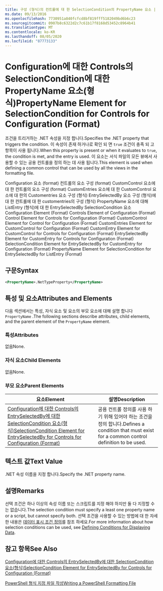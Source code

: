 ```yaml
---
title: 구성 (형식)의 컨트롤에 대 한 SelectionCondition의 PropertyName 요소 | Microsoft Docs
ms.date: 09/13/2016
ms.openlocfilehash: 7730951a840fcfcd8bf819fff5182049bd6b6c23
ms.sourcegitcommit: 0907b8c6322d2c7c61b17f8168d53452c8964b41
ms.translationtype: MT
ms.contentlocale: ko-KR
ms.lasthandoff: 08/05/2020
ms.locfileid: "87773133"
---
```

# <a name="propertyname-element-for-selectioncondition-for-controls-for-configuration-format"></a><span data-ttu-id="c3765-102">Configuration에 대한 Controls의 SelectionCondition에 대한 PropertyName 요소(형식)</span><span class="sxs-lookup"><span data-stu-id="c3765-102">PropertyName Element for SelectionCondition for Controls for Configuration (Format)</span></span>

<span data-ttu-id="c3765-103">조건을 트리거하는 .NET 속성을 지정 합니다.</span><span class="sxs-lookup"><span data-stu-id="c3765-103">Specifies the .NET property that triggers the condition.</span></span> <span data-ttu-id="c3765-104">이 속성이 존재 하거나로 확인 되 면 `true` 조건이 충족 되 고 항목이 사용 됩니다.</span><span class="sxs-lookup"><span data-stu-id="c3765-104">When this property is present or when it evaluates to `true`, the condition is met, and the entry is used.</span></span> <span data-ttu-id="c3765-105">이 요소는 서식 파일의 모든 뷰에서 사용할 수 있는 공용 컨트롤을 정의 하는 데 사용 됩니다.</span><span class="sxs-lookup"><span data-stu-id="c3765-105">This element is used when defining a common control that can be used by all the views in the formatting file.</span></span>

<span data-ttu-id="c3765-106">Configuration 요소 (format) 컨트롤의 요소 구성 (format) CustomControl 요소에 대 한 컨트롤의 요소 구성 (format) CustomEntries 요소에 대 한 CustomControl 요소에 대 한의 Customentries 요소 구성 (형식) EntrySelectedBy 요소 구성 (형식)에 대 한 컨트롤에 대 한 customentries의 구성 (형식) PropertyName 요소에 대해 ListEntry (형식)에 대 한 EntrySelectedBy SelectionCondition 요소</span><span class="sxs-lookup"><span data-stu-id="c3765-106">Configuration Element (Format) Controls Element of Configuration (Format) Control Element for Controls for Configuration (Format) CustomControl Element for Control for Configuration (Format) CustomEntries Element for CustomControl for Configuration (Format) CustomEntry Element for CustomControl for Controls for Configuration (Format) EntrySelectedBy Element for CustomEntry for Controls for Configuration (Format) SelectionCondition Element for EntrySelectedBy for CustomEntry for Configuration (Format) PropertyName Element for SelectionCondition for EntrySelectedBy for ListEntry (Format)</span></span>

## <a name="syntax"></a><span data-ttu-id="c3765-107">구문</span><span class="sxs-lookup"><span data-stu-id="c3765-107">Syntax</span></span>

```xml
<PropertyName>.NetTypeProperty</PropertyName>
```

## <a name="attributes-and-elements"></a><span data-ttu-id="c3765-108">특성 및 요소</span><span class="sxs-lookup"><span data-stu-id="c3765-108">Attributes and Elements</span></span>

<span data-ttu-id="c3765-109">다음 섹션에서는 특성, 자식 요소 및 요소의 부모 요소에 대해 설명 합니다 `PropertyName` .</span><span class="sxs-lookup"><span data-stu-id="c3765-109">The following sections describe attributes, child elements, and the parent element of the `PropertyName` element.</span></span>

### <a name="attributes"></a><span data-ttu-id="c3765-110">특성</span><span class="sxs-lookup"><span data-stu-id="c3765-110">Attributes</span></span>

<span data-ttu-id="c3765-111">없음</span><span class="sxs-lookup"><span data-stu-id="c3765-111">None.</span></span>

### <a name="child-elements"></a><span data-ttu-id="c3765-112">자식 요소</span><span class="sxs-lookup"><span data-stu-id="c3765-112">Child Elements</span></span>

<span data-ttu-id="c3765-113">없음</span><span class="sxs-lookup"><span data-stu-id="c3765-113">None.</span></span>

### <a name="parent-elements"></a><span data-ttu-id="c3765-114">부모 요소</span><span class="sxs-lookup"><span data-stu-id="c3765-114">Parent Elements</span></span>

|<span data-ttu-id="c3765-115">요소</span><span class="sxs-lookup"><span data-stu-id="c3765-115">Element</span></span>|<span data-ttu-id="c3765-116">설명</span><span class="sxs-lookup"><span data-stu-id="c3765-116">Description</span></span>|
|-------------|-----------------|
|[<span data-ttu-id="c3765-117">Configuration에 대한 Controls의 EntrySelectedBy에 대한 SelectionCondition 요소(형식)</span><span class="sxs-lookup"><span data-stu-id="c3765-117">SelectionCondition Element for EntrySelectedBy for Controls for Configuration (Format)</span></span>](./selectioncondition-element-for-entryselectedby-for-controls-for-configuration-format.md)|<span data-ttu-id="c3765-118">공용 컨트롤 정의를 사용 하기 위해 있어야 하는 조건을 정의 합니다.</span><span class="sxs-lookup"><span data-stu-id="c3765-118">Defines a condition that must exist for a common control definition to be used.</span></span>|

## <a name="text-value"></a><span data-ttu-id="c3765-119">텍스트 값</span><span class="sxs-lookup"><span data-stu-id="c3765-119">Text Value</span></span>

<span data-ttu-id="c3765-120">.NET 속성 이름을 지정 합니다.</span><span class="sxs-lookup"><span data-stu-id="c3765-120">Specify the .NET property name.</span></span>

## <a name="remarks"></a><span data-ttu-id="c3765-121">설명</span><span class="sxs-lookup"><span data-stu-id="c3765-121">Remarks</span></span>

<span data-ttu-id="c3765-122">선택 조건은 하나 이상의 속성 이름 또는 스크립트를 지정 해야 하지만 둘 다 지정할 수는 없습니다.</span><span class="sxs-lookup"><span data-stu-id="c3765-122">The selection condition must specify a least one property name or a script, but cannot specify both.</span></span> <span data-ttu-id="c3765-123">선택 조건을 사용할 수 있는 방법에 대 한 자세한 내용은 [데이터 표시 조건 정의](./defining-conditions-for-displaying-data.md)를 참조 하세요.</span><span class="sxs-lookup"><span data-stu-id="c3765-123">For more information about how selection conditions can be used, see [Defining Conditions for Displaying Data](./defining-conditions-for-displaying-data.md).</span></span>

## <a name="see-also"></a><span data-ttu-id="c3765-124">참고 항목</span><span class="sxs-lookup"><span data-stu-id="c3765-124">See Also</span></span>

[<span data-ttu-id="c3765-125">Configuration에 대한 Controls의 EntrySelectedBy에 대한 SelectionCondition 요소(형식)</span><span class="sxs-lookup"><span data-stu-id="c3765-125">SelectionCondition Element for EntrySelectedBy for Controls for Configuration (Format)</span></span>](./selectioncondition-element-for-entryselectedby-for-controls-for-configuration-format.md)

[<span data-ttu-id="c3765-126">PowerShell 형식 지정 파일 작성</span><span class="sxs-lookup"><span data-stu-id="c3765-126">Writing a PowerShell Formatting File</span></span>](./writing-a-powershell-formatting-file.md)
